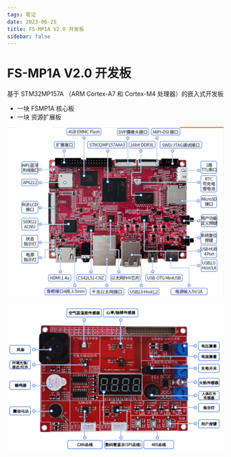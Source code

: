 ```yaml
---
tags: 笔记
date: 2023-06-25
title: FS-MP1A V2.0 开发板
sidebar: false
---
```

# FS-MP1A V2.0 开发板

基于 STM32MP157A （ARM Cortex-A7 和 Cortex-M4 处理器）的嵌入式开发板
- 一块 FSMP1A 核心板
- 一块 资源扩展板

![](assets/20230625224923773.png)

![](assets/20230625224929063.png)